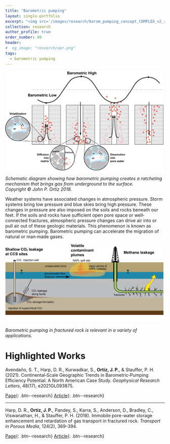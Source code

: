 ```yaml
---
title: "Barometric pumping"
layout: single-portfolio
excerpt: "<img src='/images/research/barom_pumping_concept_COMPLEX_v2_simpler_smaller.png'>"
collection: research
author_profile: true
order_number: 40
header: 
#  og_image: "research/epr.png"
tags:
  - barometric pumping 
---
```


<img src='/images/research/barom_pumping_concept_COMPLEX_v2_simpler.png'
width='500px'>

*Schematic diagram showing how barometric pumping creates a ratcheting mechanism that brings gas from underground to the surface.<br>
Copyright &copy; John P. Ortiz 2018.*

Weather systems have associated changes in atmospheric pressure. Storm systems bring low pressure and blue skies bring high pressure. These changes in pressure are also imposed on the soils and rocks beneath our feet. If the soils and rocks have sufficient open pore space or well‐connected fractures, atmospheric pressure changes can drive air into or pull air out of these geologic materials. This phenomenon is known as barometric pumping. Barometric pumping can accelerate the migration of natural or man‐made gases.

<img src='/images/research/applications_of_baro_pumping_composite.png'
width='500px'>

*Barometric pumping in fractured rock is relevant in a variety of applications.*


# Highlighted Works 

Avendaño, S. T., Harp, D. R., Kurwadkar, S., <b>Ortiz, J. P.</b>, & Stauffer, P. H. (2021). Continental‐Scale Geographic Trends in Barometric‐Pumping Efficiency Potential: A North American Case Study. <i>Geophysical Research Letters</i>, 48(17), e2021GL093875.

[Page](/publication/2022-continentalScale-avendano-grl){: .btn--research} [Article](https://doi.org/10.1029/2021GL093875){: .btn--research} 

---------

Harp, D. R., <b>Ortiz, J. P.</b>, Pandey, S., Karra, S., Anderson, D., Bradley, C., Viswanathan, H., & Stauffer, P. H. (2018). Immobile pore-water storage enhancement and retardation of gas transport in fractured rock. <i>Transport in Porous Media</i>, 124(2), 369-394.

[Page](/publication/2018-immobilePoreWater-harp-tipm){: .btn--research} [Article](https://doi.org/10.1007/s11242-018-1072-8){: .btn--research} 

